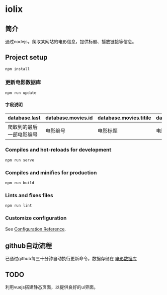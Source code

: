 # iolix

## 简介

通过nodejs，爬取某网站的电影信息，提供标题、播放链接等信息。

## Project setup
```
npm install
```

### 更新电影数据库
```
npm run update
```

#### 字段说明

| database.last            | database.movies.id | database.movies.titile | database.movies.imageurl   | database.movies.url |
| ------------------------ | ------------------ | ---------------------- | -------------------------- | ------------------- |
| 爬取到的最后一部电影编号 | 电影编号       | 电影标题           | 电影海报图片（来源：豆瓣） | 可播放的电影链接 |

### Compiles and hot-reloads for development
```
npm run serve
```

### Compiles and minifies for production
```
npm run build
```

### Lints and fixes files
```
npm run lint
```

### Customize configuration
See [Configuration Reference](https://cli.vuejs.org/config/).

## github自动流程

已通过github每三十分钟自动执行更新命令，数据存储在 [电影数据库](https://raw.githubusercontent.com/typenoob/iolix/master/db.json)

## TODO

利用vuejs搭建静态页面，以提供良好的ui界面。
